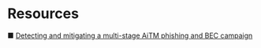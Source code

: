 



























# Resources
■ [Detecting and mitigating a multi-stage AiTM phishing and BEC campaign](https://www.microsoft.com/en-us/security/blog/2023/06/08/detecting-and-mitigating-a-multi-stage-aitm-phishing-and-bec-campaign/?msockid=19dba958fccb6dd6182dbd54fd836cb6)